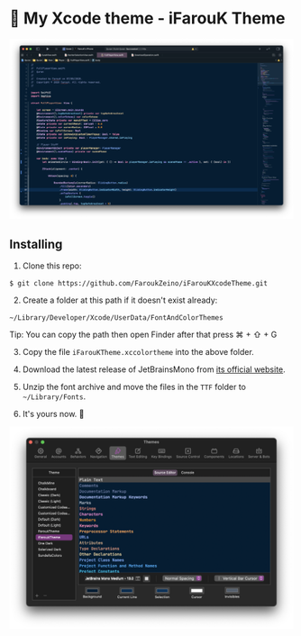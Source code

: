 # 🎨 My Xcode theme - iFarouK Theme

![](Preview.png)

## Installing 

1. Clone this repo:
```
$ git clone https://github.com/FaroukZeino/iFarouKXcodeTheme.git
```

2. Create a folder at this path if it doesn't exist already:
```
~/Library/Developer/Xcode/UserData/FontAndColorThemes
```
Tip: You can copy the path then open Finder after that press ⌘ + ⇧ + G

3. Copy the file `iFarouKTheme.xccolortheme` into the above folder.

4. Download the latest release of JetBrainsMono from [its official website](https://www.jetbrains.com/lp/mono/).

5. Unzip the font archive and move the files in the `TTF` folder to `~/Library/Fonts`.

6. It's yours now. 🥳

![](Themes.png)
